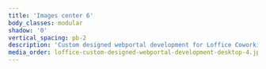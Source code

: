 ```yaml
---
title: 'Images center 6'
body_classes: modular
shadow: '0'
vertical_spacing: pb-2
description: 'Custom designed webportal development for Loffice Coworking page on desktop'
media_order: loffice-custom-designed-webportal-development-desktop-4.jpg
---
```


